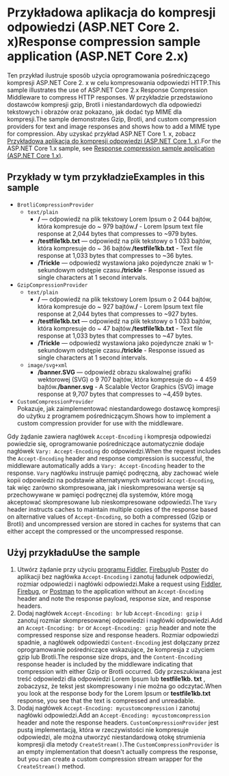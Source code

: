 # <a name="response-compression-sample-application-aspnet-core-2x"></a><span data-ttu-id="b5b6d-101">Przykładowa aplikacja do kompresji odpowiedzi (ASP.NET Core 2. x)</span><span class="sxs-lookup"><span data-stu-id="b5b6d-101">Response compression sample application (ASP.NET Core 2.x)</span></span>

<span data-ttu-id="b5b6d-102">Ten przykład ilustruje sposób użycia oprogramowania pośredniczącego kompresji ASP.NET Core 2. x w celu kompresowania odpowiedzi HTTP.</span><span class="sxs-lookup"><span data-stu-id="b5b6d-102">This sample illustrates the use of ASP.NET Core 2.x Response Compression Middleware to compress HTTP responses.</span></span> <span data-ttu-id="b5b6d-103">W przykładzie przedstawiono dostawców kompresji gzip, Brotli i niestandardowych dla odpowiedzi tekstowych i obrazów oraz pokazano, jak dodać typ MIME dla kompresji.</span><span class="sxs-lookup"><span data-stu-id="b5b6d-103">The sample demonstrates Gzip, Brotli, and custom compression providers for text and image responses and shows how to add a MIME type for compression.</span></span> <span data-ttu-id="b5b6d-104">Aby uzyskać przykład ASP.NET Core 1. x, zobacz [Przykładowa aplikacja do kompresji odpowiedzi (ASP.NET Core 1. x)](https://github.com/dotnet/AspNetCore.Docs/tree/master/aspnetcore/performance/response-compression/samples/1.x).</span><span class="sxs-lookup"><span data-stu-id="b5b6d-104">For the ASP.NET Core 1.x sample, see [Response compression sample application (ASP.NET Core 1.x)](https://github.com/dotnet/AspNetCore.Docs/tree/master/aspnetcore/performance/response-compression/samples/1.x).</span></span>

## <a name="examples-in-this-sample"></a><span data-ttu-id="b5b6d-105">Przykłady w tym przykładzie</span><span class="sxs-lookup"><span data-stu-id="b5b6d-105">Examples in this sample</span></span>

* `BrotliCompressionProvider`
  * `text/plain`
    * <span data-ttu-id="b5b6d-106">**/** — odpowiedź na plik tekstowy Lorem Ipsum o 2 044 bajtów, która kompresuje do ~ 979 bajtów.</span><span class="sxs-lookup"><span data-stu-id="b5b6d-106">**/** - Lorem Ipsum text file response at 2,044 bytes that compresses to ~979 bytes.</span></span>
    * <span data-ttu-id="b5b6d-107">**/testfile1kb.txt** — odpowiedź na plik tekstowy o 1 033 bajtów, która kompresuje do ~ 36 bajtów.</span><span class="sxs-lookup"><span data-stu-id="b5b6d-107">**/testfile1kb.txt** - Text file response at 1,033 bytes that compresses to ~36 bytes.</span></span>
    * <span data-ttu-id="b5b6d-108">**/Trickle** — odpowiedź wystawiona jako pojedyncze znaki w 1-sekundowym odstępie czasu.</span><span class="sxs-lookup"><span data-stu-id="b5b6d-108">**/trickle** - Response issued as single characters at 1 second intervals.</span></span>
* `GzipCompressionProvider`
  * `text/plain`
    * <span data-ttu-id="b5b6d-109">**/** — odpowiedź na plik tekstowy Lorem Ipsum o 2 044 bajtów, która kompresuje do ~ 927 bajtów.</span><span class="sxs-lookup"><span data-stu-id="b5b6d-109">**/** - Lorem Ipsum text file response at 2,044 bytes that compresses to ~927 bytes.</span></span>
    * <span data-ttu-id="b5b6d-110">**/testfile1kb.txt** — odpowiedź na plik tekstowy o 1 033 bajtów, która kompresuje do ~ 47 bajtów.</span><span class="sxs-lookup"><span data-stu-id="b5b6d-110">**/testfile1kb.txt** - Text file response at 1,033 bytes that compresses to ~47 bytes.</span></span>
    * <span data-ttu-id="b5b6d-111">**/Trickle** — odpowiedź wystawiona jako pojedyncze znaki w 1-sekundowym odstępie czasu.</span><span class="sxs-lookup"><span data-stu-id="b5b6d-111">**/trickle** - Response issued as single characters at 1 second intervals.</span></span>
  * `image/svg+xml`
    * <span data-ttu-id="b5b6d-112">**/banner.SVG** — odpowiedź obrazu skalowalnej grafiki wektorowej (SVG) o 9 707 bajtów, która kompresuje do ~ 4 459 bajtów.</span><span class="sxs-lookup"><span data-stu-id="b5b6d-112">**/banner.svg** - A Scalable Vector Graphics (SVG) image response at 9,707 bytes that compresses to ~4,459 bytes.</span></span>
* `CustomCompressionProvider`<br><span data-ttu-id="b5b6d-113">Pokazuje, jak zaimplementować niestandardowego dostawcę kompresji do użytku z programem pośredniczącym.</span><span class="sxs-lookup"><span data-stu-id="b5b6d-113">Shows how to implement a custom compression provider for use with the middleware.</span></span>

<span data-ttu-id="b5b6d-114">Gdy żądanie zawiera nagłówek `Accept-Encoding` i kompresja odpowiedzi powiedzie się, oprogramowanie pośredniczące automatycznie dodaje nagłówek `Vary: Accept-Encoding` do odpowiedzi.</span><span class="sxs-lookup"><span data-stu-id="b5b6d-114">When the request includes the `Accept-Encoding` header and response compression is successful, the middleware automatically adds a `Vary: Accept-Encoding` header to the response.</span></span> <span data-ttu-id="b5b6d-115">`Vary` nagłówku instruuje pamięć podręczną, aby zachować wiele kopii odpowiedzi na podstawie alternatywnych wartości `Accept-Encoding`, tak więc zarówno skompresowana, jak i nieskompresowana wersje są przechowywane w pamięci podręcznej dla systemów, które mogą akceptować skompresowane lub nieskompresowane odpowiedzi.</span><span class="sxs-lookup"><span data-stu-id="b5b6d-115">The `Vary` header instructs caches to maintain multiple copies of the response based on alternative values of `Accept-Encoding`, so both a compressed (Gzip or Brotli) and uncompressed version are stored in caches for systems that can either accept the compressed or the uncompressed response.</span></span>

## <a name="use-the-sample"></a><span data-ttu-id="b5b6d-116">Użyj przykładu</span><span class="sxs-lookup"><span data-stu-id="b5b6d-116">Use the sample</span></span>

1. <span data-ttu-id="b5b6d-117">Utwórz żądanie przy użyciu [programu Fiddler](https://www.telerik.com/fiddler), [Firebug](https://getfirebug.com/)lub [Poster](https://www.getpostman.com/) do aplikacji bez nagłówka `Accept-Encoding` i zanotuj ładunek odpowiedzi, rozmiar odpowiedzi i nagłówki odpowiedzi.</span><span class="sxs-lookup"><span data-stu-id="b5b6d-117">Make a request using [Fiddler](https://www.telerik.com/fiddler), [Firebug](https://getfirebug.com/), or [Postman](https://www.getpostman.com/) to the application without an `Accept-Encoding` header and note the response payload, response size, and response headers.</span></span>
1. <span data-ttu-id="b5b6d-118">Dodaj nagłówek `Accept-Encoding: br` lub `Accept-Encoding: gzip` i zanotuj rozmiar skompresowanej odpowiedzi i nagłówki odpowiedzi.</span><span class="sxs-lookup"><span data-stu-id="b5b6d-118">Add an `Accept-Encoding: br` or `Accept-Encoding: gzip` header and note the compressed response size and response headers.</span></span> <span data-ttu-id="b5b6d-119">Rozmiar odpowiedzi spadnie, a nagłówek odpowiedzi `Content-Encoding` jest dołączany przez oprogramowanie pośredniczące wskazujące, że kompresja z użyciem gzip lub Brotli.</span><span class="sxs-lookup"><span data-stu-id="b5b6d-119">The response size drops, and the `Content-Encoding` response header is included by the middleware indicating that compression with either Gzip or Brotli occurred.</span></span> <span data-ttu-id="b5b6d-120">Gdy przeszukiwana jest treść odpowiedzi dla odpowiedzi Lorem Ipsum lub **testfile1kb. txt** , zobaczysz, że tekst jest skompresowany i nie można go odczytać.</span><span class="sxs-lookup"><span data-stu-id="b5b6d-120">When you look at the response body for the Lorem Ipsum or **testfile1kb.txt** response, you see that the text is compressed and unreadable.</span></span>
1. <span data-ttu-id="b5b6d-121">Dodaj nagłówek `Accept-Encoding: mycustomcompression` i zanotuj nagłówki odpowiedzi.</span><span class="sxs-lookup"><span data-stu-id="b5b6d-121">Add an `Accept-Encoding: mycustomcompression` header and note the response headers.</span></span> <span data-ttu-id="b5b6d-122">`CustomCompressionProvider` jest pustą implementacją, która w rzeczywistości nie kompresuje odpowiedzi, ale można utworzyć niestandardową otokę strumienia kompresji dla metody `CreateStream()`.</span><span class="sxs-lookup"><span data-stu-id="b5b6d-122">The `CustomCompressionProvider` is an empty implementation that doesn't actually compress the response, but you can create a custom compression stream wrapper for the `CreateStream()` method.</span></span>
